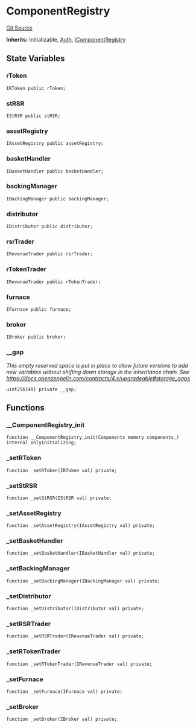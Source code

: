 # ComponentRegistry
[Git Source](https://github.com/larrythecucumber321/protocol/blob/3222eb21fbb20ddd3d3fa2233072dfa96ea3e340/contracts/mixins/ComponentRegistry.sol)

**Inherits:**
Initializable, [Auth](/src/contracts/mixins/Auth.sol/abstract.Auth.md), [IComponentRegistry](/src/contracts/interfaces/IMain.sol/interface.IComponentRegistry.md)


## State Variables
### rToken

```solidity
IRToken public rToken;
```


### stRSR

```solidity
IStRSR public stRSR;
```


### assetRegistry

```solidity
IAssetRegistry public assetRegistry;
```


### basketHandler

```solidity
IBasketHandler public basketHandler;
```


### backingManager

```solidity
IBackingManager public backingManager;
```


### distributor

```solidity
IDistributor public distributor;
```


### rsrTrader

```solidity
IRevenueTrader public rsrTrader;
```


### rTokenTrader

```solidity
IRevenueTrader public rTokenTrader;
```


### furnace

```solidity
IFurnace public furnace;
```


### broker

```solidity
IBroker public broker;
```


### __gap
*This empty reserved space is put in place to allow future versions to add new
variables without shifting down storage in the inheritance chain.
See https://docs.openzeppelin.com/contracts/4.x/upgradeable#storage_gaps*


```solidity
uint256[40] private __gap;
```


## Functions
### __ComponentRegistry_init


```solidity
function __ComponentRegistry_init(Components memory components_) internal onlyInitializing;
```

### _setRToken


```solidity
function _setRToken(IRToken val) private;
```

### _setStRSR


```solidity
function _setStRSR(IStRSR val) private;
```

### _setAssetRegistry


```solidity
function _setAssetRegistry(IAssetRegistry val) private;
```

### _setBasketHandler


```solidity
function _setBasketHandler(IBasketHandler val) private;
```

### _setBackingManager


```solidity
function _setBackingManager(IBackingManager val) private;
```

### _setDistributor


```solidity
function _setDistributor(IDistributor val) private;
```

### _setRSRTrader


```solidity
function _setRSRTrader(IRevenueTrader val) private;
```

### _setRTokenTrader


```solidity
function _setRTokenTrader(IRevenueTrader val) private;
```

### _setFurnace


```solidity
function _setFurnace(IFurnace val) private;
```

### _setBroker


```solidity
function _setBroker(IBroker val) private;
```

